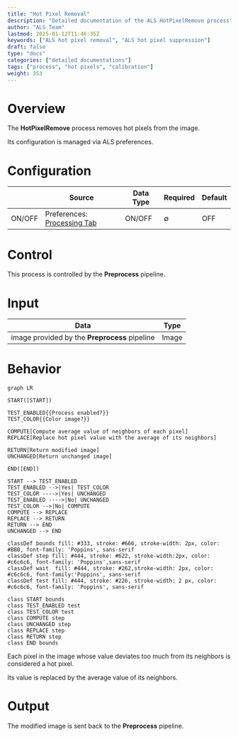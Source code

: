 ```yaml
---
title: "Hot Pixel Removal"
description: "Detailed documentation of the ALS HotPixelRemove process"
author: "ALS Team"
lastmod: 2025-01-12T11:46:35Z
keywords: ["ALS hot pixel removal", "ALS hot pixel suppression"]
draft: false
type: "docs"
categories: ["detailed documentations"]
tags: ["process", "hot pixels", "calibration"]
weight: 353
---
```


# Overview

The **HotPixelRemove** process removes hot pixels from the image.

Its configuration is managed via ALS preferences.

# Configuration

|        | Source                                                                                | Data Type | Required | Default   |
|--------|---------------------------------------------------------------------------------------|-----------|----------|-----------|
| ON/OFF | Preferences: [Processing Tab](../../../userguide/preferences/processing/#hot-remove)  | ON/OFF    | ∅        | OFF       |

# Control

This process is controlled by the **Preprocess** pipeline.

# Input

| Data                                          | Type  |
|-----------------------------------------------|-------|
| image provided by the **Preprocess** pipeline | Image |

# Behavior

```mermaid
graph LR

START([START])

TEST_ENABLED{{Process enabled?}}
TEST_COLOR{{Color image?}}

COMPUTE[Compute average value of neighbors of each pixel]
REPLACE[Replace hot pixel value with the average of its neighbors]

RETURN[Return modified image]
UNCHANGED[Return unchanged image]

END([END])

START --> TEST_ENABLED
TEST_ENABLED -->|Yes| TEST_COLOR
TEST_COLOR ---->|Yes| UNCHANGED
TEST_ENABLED ---->|No| UNCHANGED
TEST_COLOR -->|No| COMPUTE
COMPUTE --> REPLACE
REPLACE --> RETURN
RETURN --> END
UNCHANGED --> END

classDef bounds fill: #333, stroke: #666, stroke-width: 2px, color: #BBB, font-family: 'Poppins', sans-serif
classDef step fill: #444, stroke: #622, stroke-width:2px, color: #c6c6c6, font-family: 'Poppins',sans-serif
classDef wait  fill: #444, stroke: #262,stroke-width: 2px, color: #c6c6c6, font-family:'Poppins', sans-serif
classDef test fill: #444, stroke: #226, stroke-width: 2 px, color: #c6c6c6, font-family: 'Poppins', sans-serif

class START bounds
class TEST_ENABLED test
class TEST_COLOR test
class COMPUTE step
class UNCHANGED step
class REPLACE step
class RETURN step
class END bounds
```

Each pixel in the image whose value deviates too much from its neighbors is considered a hot pixel.

Its value is replaced by the average value of its neighbors.

# Output

The modified image is sent back to the **Preprocess** pipeline.